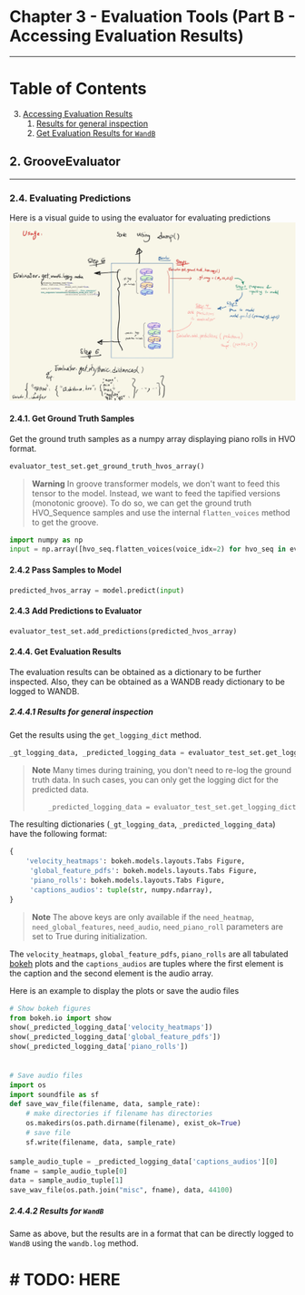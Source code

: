 # Chapter 3 - Evaluation Tools (Part B - Accessing Evaluation Results)

-----

# Table of Contents
3. [Accessing Evaluation Results](#3)
   1. [Results for general inspection](#3_i)
   2. [Get Evaluation Results for `WandB`](#3_ii)
      
   
## 2. GrooveEvaluator <a name="2"></a>

---

### 2.4. Evaluating Predictions <a name="2_iv"></a>

Here is a visual guide to using the evaluator for evaluating predictions
<img src="img.png" width="600">

#### 2.4.1. Get Ground Truth Samples  <a name="2_iv_a"></a>
Get the ground truth samples as a numpy array displaying piano rolls in HVO format.

```python
evaluator_test_set.get_ground_truth_hvos_array()
```

> **Warning** In groove transformer models, we don't want to feed this tensor to the model. 
> Instead, we want to feed the tapified versions (monotonic groove).
> To do so, we can get the ground truth HVO_Sequence samples and use the internal `flatten_voices` 
> method to get the groove.

```python
import numpy as np
input = np.array([hvo_seq.flatten_voices(voice_idx=2) for hvo_seq in evaluator_test_set.get_ground_truth_hvo_sequences()])
```

#### 2.4.2 Pass Samples to Model <a name="2_iv_b"></a>
```python
predicted_hvos_array = model.predict(input)
```

#### 2.4.3 Add Predictions to Evaluator <a name="2_iv_c"></a>

```python
evaluator_test_set.add_predictions(predicted_hvos_array)
```

#### 2.4.4. Get Evaluation Results <a name="2_iv_d"></a>
The evaluation results can be obtained as a dictionary to be further inspected. Also, they can be obtained as a WANDB ready dictionary to be logged to WANDB.


##### 2.4.4.1 Results for general inspection <a name="2_iv_d_i"></a>
Get the results using the `get_logging_dict` method.

```python
_gt_logging_data, _predicted_logging_data = evaluator_test_set.get_logging_dict()
```

> **Note** Many times during training, you don't need to re-log the ground truth data. 
> In such cases, you can only get the logging dict for the predicted data.
> ```python
>     _predicted_logging_data = evaluator_test_set.get_logging_dict(need_groundTruth=False)
>```


The resulting dictionaries (`_gt_logging_data`, `_predicted_logging_data`) have the following format:

``` python
{
    'velocity_heatmaps': bokeh.models.layouts.Tabs Figure,
     'global_feature_pdfs': bokeh.models.layouts.Tabs Figure, 
     'piano_rolls': bokeh.models.layouts.Tabs Figure,
     'captions_audios': tuple(str, numpy.ndarray), 
}
```

> **Note** The above keys are only available if the `need_heatmap`, `need_global_features`, `need_audio`, 
> `need_piano_roll` parameters are set to True during initialization.

The `velocity_heatmaps`, `global_feature_pdfs`, `piano_rolls` are all tabulated [bokeh](https://docs.bokeh.org/en/latest/#) plots 
and the `captions_audios` are tuples where the first element is the caption and the second element is the audio array.

Here is an example to display the plots or save the audio files
```python
# Show bokeh figures
from bokeh.io import show
show(_predicted_logging_data['velocity_heatmaps'])
show(_predicted_logging_data['global_feature_pdfs'])
show(_predicted_logging_data['piano_rolls'])


# Save audio files
import os
import soundfile as sf
def save_wav_file(filename, data, sample_rate):
    # make directories if filename has directories
    os.makedirs(os.path.dirname(filename), exist_ok=True)
    # save file
    sf.write(filename, data, sample_rate)

sample_audio_tuple = _predicted_logging_data['captions_audios'][0]
fname = sample_audio_tuple[0]
data = sample_audio_tuple[1]
save_wav_file(os.path.join("misc", fname), data, 44100)
```


##### 2.4.4.2 Results for `WandB` <a name="2_iv_d_ii"></a>
Same as above, but the results are in a format that can be directly logged to `WandB` using the `wandb.log` method.

# # TODO: HERE


